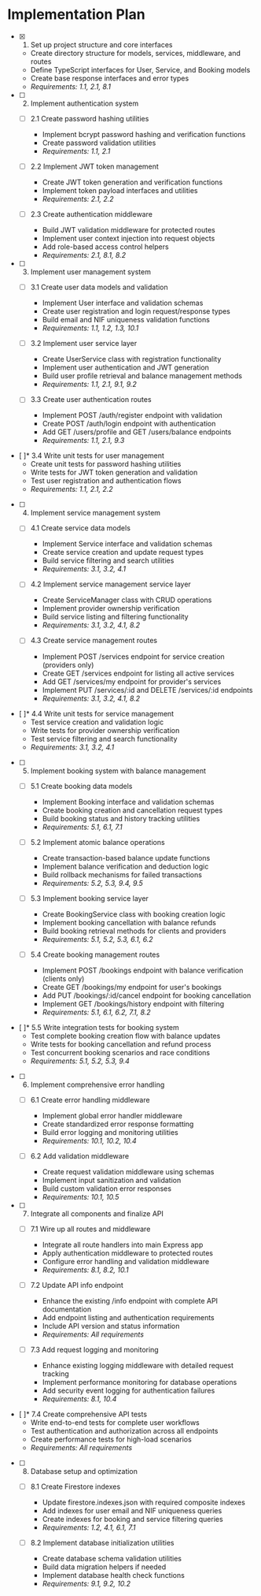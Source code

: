 # Implementation Plan

- [x] 1. Set up project structure and core interfaces





  - Create directory structure for models, services, middleware, and routes
  - Define TypeScript interfaces for User, Service, and Booking models
  - Create base response interfaces and error types
  - _Requirements: 1.1, 2.1, 8.1_

- [ ] 2. Implement authentication system
  - [ ] 2.1 Create password hashing utilities
    - Implement bcrypt password hashing and verification functions
    - Create password validation utilities
    - _Requirements: 1.1, 2.1_
  
  - [ ] 2.2 Implement JWT token management
    - Create JWT token generation and verification functions
    - Implement token payload interfaces and utilities
    - _Requirements: 2.1, 2.2_
  
  - [ ] 2.3 Create authentication middleware
    - Build JWT validation middleware for protected routes
    - Implement user context injection into request objects
    - Add role-based access control helpers
    - _Requirements: 2.1, 8.1, 8.2_

- [ ] 3. Implement user management system
  - [ ] 3.1 Create user data models and validation
    - Implement User interface and validation schemas
    - Create user registration and login request/response types
    - Build email and NIF uniqueness validation functions
    - _Requirements: 1.1, 1.2, 1.3, 10.1_
  
  - [ ] 3.2 Implement user service layer
    - Create UserService class with registration functionality
    - Implement user authentication and JWT generation
    - Build user profile retrieval and balance management methods
    - _Requirements: 1.1, 2.1, 9.1, 9.2_
  
  - [ ] 3.3 Create user authentication routes
    - Implement POST /auth/register endpoint with validation
    - Create POST /auth/login endpoint with authentication
    - Add GET /users/profile and GET /users/balance endpoints
    - _Requirements: 1.1, 2.1, 9.3_

- [ ]* 3.4 Write unit tests for user management
  - Create unit tests for password hashing utilities
  - Write tests for JWT token generation and validation
  - Test user registration and authentication flows
  - _Requirements: 1.1, 2.1, 2.2_

- [ ] 4. Implement service management system
  - [ ] 4.1 Create service data models
    - Implement Service interface and validation schemas
    - Create service creation and update request types
    - Build service filtering and search utilities
    - _Requirements: 3.1, 3.2, 4.1_
  
  - [ ] 4.2 Implement service management service layer
    - Create ServiceManager class with CRUD operations
    - Implement provider ownership verification
    - Build service listing and filtering functionality
    - _Requirements: 3.1, 3.2, 4.1, 8.2_
  
  - [ ] 4.3 Create service management routes
    - Implement POST /services endpoint for service creation (providers only)
    - Create GET /services endpoint for listing all active services
    - Add GET /services/my endpoint for provider's services
    - Implement PUT /services/:id and DELETE /services/:id endpoints
    - _Requirements: 3.1, 3.2, 4.1, 8.2_

- [ ]* 4.4 Write unit tests for service management
  - Test service creation and validation logic
  - Write tests for provider ownership verification
  - Test service filtering and search functionality
  - _Requirements: 3.1, 3.2, 4.1_

- [ ] 5. Implement booking system with balance management
  - [ ] 5.1 Create booking data models
    - Implement Booking interface and validation schemas
    - Create booking creation and cancellation request types
    - Build booking status and history tracking utilities
    - _Requirements: 5.1, 6.1, 7.1_
  
  - [ ] 5.2 Implement atomic balance operations
    - Create transaction-based balance update functions
    - Implement balance verification and deduction logic
    - Build rollback mechanisms for failed transactions
    - _Requirements: 5.2, 5.3, 9.4, 9.5_
  
  - [ ] 5.3 Implement booking service layer
    - Create BookingService class with booking creation logic
    - Implement booking cancellation with balance refunds
    - Build booking retrieval methods for clients and providers
    - _Requirements: 5.1, 5.2, 5.3, 6.1, 6.2_
  
  - [ ] 5.4 Create booking management routes
    - Implement POST /bookings endpoint with balance verification (clients only)
    - Create GET /bookings/my endpoint for user's bookings
    - Add PUT /bookings/:id/cancel endpoint for booking cancellation
    - Implement GET /bookings/history endpoint with filtering
    - _Requirements: 5.1, 6.1, 6.2, 7.1, 8.2_

- [ ]* 5.5 Write integration tests for booking system
  - Test complete booking creation flow with balance updates
  - Write tests for booking cancellation and refund process
  - Test concurrent booking scenarios and race conditions
  - _Requirements: 5.1, 5.2, 5.3, 9.4_

- [ ] 6. Implement comprehensive error handling
  - [ ] 6.1 Create error handling middleware
    - Implement global error handler middleware
    - Create standardized error response formatting
    - Build error logging and monitoring utilities
    - _Requirements: 10.1, 10.2, 10.4_
  
  - [ ] 6.2 Add validation middleware
    - Create request validation middleware using schemas
    - Implement input sanitization and validation
    - Build custom validation error responses
    - _Requirements: 10.1, 10.5_

- [ ] 7. Integrate all components and finalize API
  - [ ] 7.1 Wire up all routes and middleware
    - Integrate all route handlers into main Express app
    - Apply authentication middleware to protected routes
    - Configure error handling and validation middleware
    - _Requirements: 8.1, 8.2, 10.1_
  
  - [ ] 7.2 Update API info endpoint
    - Enhance the existing /info endpoint with complete API documentation
    - Add endpoint listing and authentication requirements
    - Include API version and status information
    - _Requirements: All requirements_
  
  - [ ] 7.3 Add request logging and monitoring
    - Enhance existing logging middleware with detailed request tracking
    - Implement performance monitoring for database operations
    - Add security event logging for authentication failures
    - _Requirements: 8.1, 10.4_

- [ ]* 7.4 Create comprehensive API tests
  - Write end-to-end tests for complete user workflows
  - Test authentication and authorization across all endpoints
  - Create performance tests for high-load scenarios
  - _Requirements: All requirements_

- [ ] 8. Database setup and optimization
  - [ ] 8.1 Create Firestore indexes
    - Update firestore.indexes.json with required composite indexes
    - Add indexes for user email and NIF uniqueness queries
    - Create indexes for booking and service filtering queries
    - _Requirements: 1.2, 4.1, 6.1, 7.1_
  
  - [ ] 8.2 Implement database initialization utilities
    - Create database schema validation utilities
    - Build data migration helpers if needed
    - Implement database health check functions
    - _Requirements: 9.1, 9.2, 10.2_